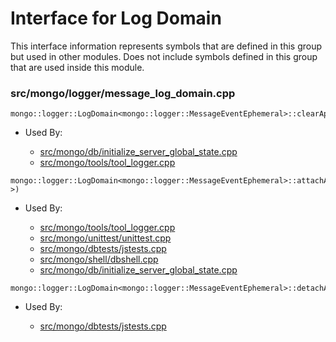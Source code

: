 
# Interface for Log Domain
This interface information represents symbols that are defined in this group but used in other modules.  Does not include symbols defined in this group that are used inside this module.

### src/mongo/logger/message\_log\_domain.cpp

<div></div>

    mongo::logger::LogDomain<mongo::logger::MessageEventEphemeral>::clearAppenders()

- Used By:

    - [src/mongo/db/initialize\_server\_global\_state.cpp](../../../../process\_management/startup\_initialization)
    - [src/mongo/tools/tool\_logger.cpp](../../../../tools/tools)

<div></div>

    mongo::logger::LogDomain<mongo::logger::MessageEventEphemeral>::attachAppender(std::auto_ptr<mongo::logger::Appender<mongo::logger::MessageEventEphemeral> >)

- Used By:

    - [src/mongo/tools/tool\_logger.cpp](../../../../tools/tools)
    - [src/mongo/unittest/unittest.cpp](../../../../tests/unit\_tests)
    - [src/mongo/dbtests/jstests.cpp](../../../../tests/unit\_tests)
    - [src/mongo/shell/dbshell.cpp](../../../../mongo\_shell/mongo\_shell)
    - [src/mongo/db/initialize\_server\_global\_state.cpp](../../../../process\_management/startup\_initialization)

<div></div>

    mongo::logger::LogDomain<mongo::logger::MessageEventEphemeral>::detachAppender(mongo::logger::LogDomain<mongo::logger::MessageEventEphemeral>::AppenderHandle)

- Used By:

    - [src/mongo/dbtests/jstests.cpp](../../../../tests/unit\_tests)
